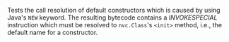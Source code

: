 [//]: # (MAIN: nvc.Class)
Tests the call resolution of default constructors which is caused by using Java's ```NEW``` keyword. The resulting 
bytecode contains a *INVOKESPECIAL* instruction which must be resolved to ```nvc.Class```'s ```<init>``` method, i.e.,
the default name for a constructor.
